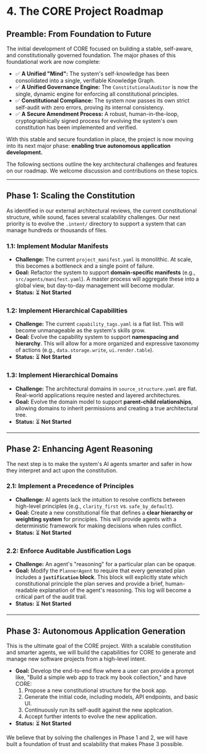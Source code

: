 # 4. The CORE Project Roadmap

## Preamble: From Foundation to Future

The initial development of CORE focused on building a stable, self-aware, and constitutionally governed foundation. The major phases of this foundational work are now complete:

-   ✅ **A Unified "Mind":** The system's self-knowledge has been consolidated into a single, verifiable Knowledge Graph.
-   ✅ **A Unified Governance Engine:** The `ConstitutionalAuditor` is now the single, dynamic engine for enforcing all constitutional principles.
-   ✅ **Constitutional Compliance:** The system now passes its own strict self-audit with zero errors, proving its internal consistency.
-   ✅ **A Secure Amendment Process:** A robust, human-in-the-loop, cryptographically signed process for evolving the system's own constitution has been implemented and verified.

With this stable and secure foundation in place, the project is now moving into its next major phase: **enabling true autonomous application development.**

The following sections outline the key architectural challenges and features on our roadmap. We welcome discussion and contributions on these topics.

---

## Phase 1: Scaling the Constitution

As identified in our external architectural reviews, the current constitutional structure, while sound, faces several scalability challenges. Our next priority is to evolve the `.intent/` directory to support a system that can manage hundreds or thousands of files.

### 1.1: Implement Modular Manifests

-   **Challenge:** The current `project_manifest.yaml` is monolithic. At scale, this becomes a bottleneck and a single point of failure.
-   **Goal:** Refactor the system to support **domain-specific manifests** (e.g., `src/agents/manifest.yaml`). A master process will aggregate these into a global view, but day-to-day management will become modular.
-   **Status:** ⏳ **Not Started**

### 1.2: Implement Hierarchical Capabilities

-   **Challenge:** The current `capability_tags.yaml` is a flat list. This will become unmanageable as the system's skills grow.
-   **Goal:** Evolve the capability system to support **namespacing and hierarchy**. This will allow for a more organized and expressive taxonomy of actions (e.g., `data.storage.write`, `ui.render.table`).
-   **Status:** ⏳ **Not Started**

### 1.3: Implement Hierarchical Domains

-   **Challenge:** The architectural domains in `source_structure.yaml` are flat. Real-world applications require nested and layered architectures.
-   **Goal:** Evolve the domain model to support **parent-child relationships**, allowing domains to inherit permissions and creating a true architectural tree.
-   **Status:** ⏳ **Not Started**

---

## Phase 2: Enhancing Agent Reasoning

The next step is to make the system's AI agents smarter and safer in how they interpret and act upon the constitution.

### 2.1: Implement a Precedence of Principles

-   **Challenge:** AI agents lack the intuition to resolve conflicts between high-level principles (e.g., `clarity_first` vs. `safe_by_default`).
-   **Goal:** Create a new constitutional file that defines a **clear hierarchy or weighting system** for principles. This will provide agents with a deterministic framework for making decisions when rules conflict.
-   **Status:** ⏳ **Not Started**

### 2.2: Enforce Auditable Justification Logs

-   **Challenge:** An agent's "reasoning" for a particular plan can be opaque.
-   **Goal:** Modify the `PlannerAgent` to require that every generated plan includes a **`justification` block**. This block will explicitly state which constitutional principle the plan serves and provide a brief, human-readable explanation of the agent's reasoning. This log will become a critical part of the audit trail.
-   **Status:** ⏳ **Not Started**

---

## Phase 3: Autonomous Application Generation

This is the ultimate goal of the CORE project. With a scalable constitution and smarter agents, we will build the capabilities for CORE to generate and manage new software projects from a high-level intent.

-   **Goal:** Develop the end-to-end flow where a user can provide a prompt like, "Build a simple web app to track my book collection," and have CORE:
    1.  Propose a new constitutional structure for the book app.
    2.  Generate the initial code, including models, API endpoints, and basic UI.
    3.  Continuously run its self-audit against the new application.
    4.  Accept further intents to evolve the new application.
-   **Status:** ⏳ **Not Started**

We believe that by solving the challenges in Phase 1 and 2, we will have built a foundation of trust and scalability that makes Phase 3 possible.